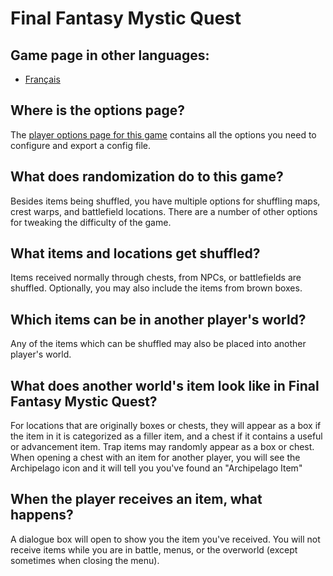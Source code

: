 # Final Fantasy Mystic Quest

## Game page in other languages:

* [Français](/games/Final%20Fantasy%20Mystic%20Quest/info/fr)

## Where is the options page?

The [player options page for this game](../player-options) contains all the options you need to configure and export a
config file.

## What does randomization do to this game?

Besides items being shuffled, you have multiple options for shuffling maps, crest warps, and battlefield locations.
There are a number of other options for tweaking the difficulty of the game.

## What items and locations get shuffled?

Items received normally through chests, from NPCs, or battlefields are shuffled. Optionally, you may also include
the items from brown boxes.

## Which items can be in another player's world?

Any of the items which can be shuffled may also be placed into another player's world.

## What does another world's item look like in Final Fantasy Mystic Quest?

For locations that are originally boxes or chests, they will appear as a box if the item in it is categorized as a
filler item, and a chest if it contains a useful or advancement item. Trap items may randomly appear as a box or chest.
When opening a chest with an item for another player, you will see the Archipelago icon and it will tell you you've
found an "Archipelago Item"

## When the player receives an item, what happens?

A dialogue box will open to show you the item you've received. You will not receive items while you are in battle,
menus, or the overworld (except sometimes when closing the menu).

